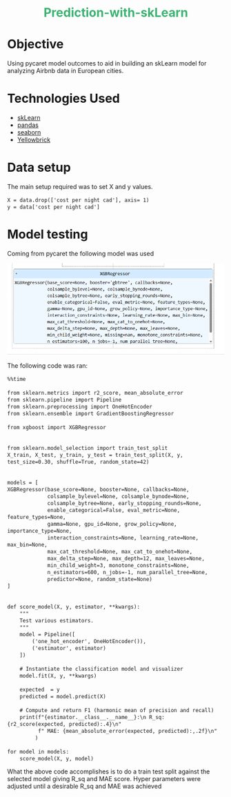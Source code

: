 <h1 align="center" style="color:MediumSeaGreen;"> <b>  Prediction-with-skLearn</b>

# Objective
Using pycaret model outcomes to aid in building an skLearn model for analyzing Airbnb data in European cities.

# Technologies Used

* [skLearn](https://scikit-learn.org/stable/index.html)
* [pandas](https://pandas.pydata.org/)
* [seaborn](https://scikit-learn.org/stable/index.html)
* [Yellowbrick](https://www.scikit-yb.org/en/latest/)

# Data setup

The main setup required was to set X and y values.
```
X = data.drop(['cost per night cad'], axis= 1)
y = data['cost per night cad']
```
# Model testing
Coming from pycaret the following model was used

<img src="https://github.com/Piettro314/Prediction-with-Pycaret/blob/main/media%20content/HyperParameters.png" align="center">

The following code was ran:

```
%%time

from sklearn.metrics import r2_score, mean_absolute_error
from sklearn.pipeline import Pipeline
from sklearn.preprocessing import OneHotEncoder
from sklearn.ensemble import GradientBoostingRegressor

from xgboost import XGBRegressor


from sklearn.model_selection import train_test_split
X_train, X_test, y_train, y_test = train_test_split(X, y, test_size=0.30, shuffle=True, random_state=42)


models = [
XGBRegressor(base_score=None, booster=None, callbacks=None,
             colsample_bylevel=None, colsample_bynode=None,
             colsample_bytree=None, early_stopping_rounds=None,
             enable_categorical=False, eval_metric=None, feature_types=None,
             gamma=None, gpu_id=None, grow_policy=None, importance_type=None,
             interaction_constraints=None, learning_rate=None, max_bin=None,
             max_cat_threshold=None, max_cat_to_onehot=None,
             max_delta_step=None, max_depth=12, max_leaves=None,
             min_child_weight=3, monotone_constraints=None,
             n_estimators=600, n_jobs=-1, num_parallel_tree=None,
             predictor=None, random_state=None)
]


def score_model(X, y, estimator, **kwargs):
    """
    Test various estimators.
    """
    model = Pipeline([
        ('one_hot_encoder', OneHotEncoder()),
        ('estimator', estimator)
    ])

    # Instantiate the classification model and visualizer
    model.fit(X, y, **kwargs)

    expected  = y
    predicted = model.predict(X)

    # Compute and return F1 (harmonic mean of precision and recall)
    print(f"{estimator.__class__.__name__}:\n R_sq: {r2_score(expected, predicted):.4}\n"
          f" MAE: {mean_absolute_error(expected, predicted):,.2f}\n"
         )

for model in models:
    score_model(X, y, model)
```
What the above code accomplishes is to do a train test split against the selected model giving R_sq and MAE score. Hyper parameters were adjusted until a desirable R_sq and MAE was achieved

